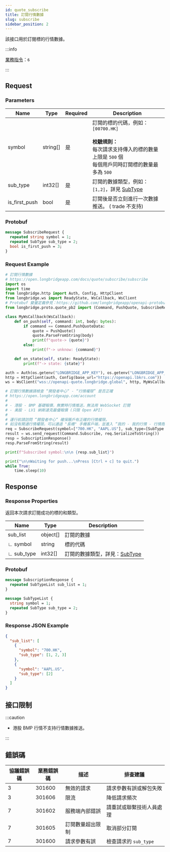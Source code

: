 ```yaml
---
id: quote_subscribe
title: 訂閱行情數據
slug: subscribe
sidebar_position: 2
---
```


該接口用於訂閱標的行情數據。

:::info

[業務指令](../../socket/protocol/request)：`6`

:::

## Request

### Parameters

| Name          | Type     | Required | Description                                                                                                                                              |
| ------------- | -------- | -------- | -------------------------------------------------------------------------------------------------------------------------------------------------------- |
| symbol        | string[] | 是       | 訂閱的標的代碼，例如：`[00700.HK]` <br /><br />**校驗規則：**<br />每次請求支持傳入的標的數量上限是 `500` 個 <br /> 每個用戶同時訂閱標的數量最多為 `500` |
| sub_type      | int32[]  | 是       | 訂閱的數據類型，例如：`[1,2]`，詳見 [SubType](../objects#subtype---訂閱數據的類型)                                                                       |
| is_first_push | bool     | 是       | 訂閱後是否立刻進行一次數據推送。 ( trade 不支持)                                                                                                         |

### Protobuf

```protobuf
message SubscribeRequest {
  repeated string symbol = 1;
  repeated SubType sub_type = 2;
  bool is_first_push = 3;
}
```

### Request Example

```python
# 訂閱行情數據
# https://open.longbridgeapp.com/docs/quote/subscribe/subscribe
import os
import time
from longbridge.http import Auth, Config, HttpClient
from longbridge.ws import ReadyState, WsCallback, WsClient
# Protobuf 變量定義參見：https://github.com/longbridgeapp/openapi-protobufs/blob/main/quote/api.proto
from longbridge.proto.quote_pb2 import (Command, PushQuote, SubscribeRequest, SubscriptionResponse, SubType)

class MyWsCallback(WsCallback):
    def on_push(self, command: int, body: bytes):
        if command == Command.PushQuoteData:
            quote = PushQuote()
            quote.ParseFromString(body)
            print(f"quote-> {quote}")
        else:
            print(f"-> unknow: {command}")

    def on_state(self, state: ReadyState):
        print(f"-> state: {state}")

auth = Auth(os.getenv("LONGBRIDGE_APP_KEY"), os.getenv("LONGBRIDGE_APP_SECRET"), access_token=os.getenv("LONGBRIDGE_ACCESS_TOKEN"))
http = HttpClient(auth, Config(base_url="https://openapi.lbkrs.com"))
ws = WsClient("wss://openapi-quote.longbridge.global", http, MyWsCallback())

# 訂閱行情數據請檢查 “開發者中心“ - “行情權限” 是否正確
# https://open.longbridgeapp.com/account
#
# - 港股 - BMP 基礎報價，無實時行情推送，無法用 WebSocket 訂閱
# - 美股 - LV1 納斯達克最優報價 (只限 Open API）
#
# 運行前請訪問 “開發者中心“ 確保賬戶有正確的行情權限。
# 如沒有開通行情權限，可以通過 "長橋" 手機客戶端，並進入 “我的 - 我的行情 - 行情商城“ 購買開通行情權限。
req = SubscribeRequest(symbol=["700.HK", "AAPL.US"], sub_type=[SubType.QUOTE], is_first_push=True)
result = ws.send_request(Command.Subscribe, req.SerializeToString())
resp = SubscriptionResponse()
resp.ParseFromString(result)

print(f"Subscribed symbol:\n\n {resp.sub_list}")

print("\n\nWaiting for push...\nPress [Ctrl + c] to quit.")
while True:
    time.sleep(10)
```

## Response

### Response Properties

返回本次請求訂閱成功的標的和類型。

| Name       | Type     | Description                                                          |
| ---------- | -------- | -------------------------------------------------------------------- |
| sub_list   | object[] | 訂閱的數據                                                           |
| ∟ symbol   | string   | 標的代碼                                                             |
| ∟ sub_type | int32[]  | 訂閱的數據類型，詳見：[SubType](../objects#subtype---訂閱數據的類型) |

### Protobuf

```protobuf
message SubscriptionResponse {
  repeated SubTypeList sub_list = 1;
}

message SubTypeList {
  string symbol = 1;
  repeated SubType sub_type = 2;
}
```

### Response JSON Example

```json
{
  "sub_list": [
    {
      "symbol": "700.HK",
      "sub_type": [1, 2, 3]
    },
    {
      "symbol": "AAPL.US",
      "sub_type": [2]
    }
  ]
}
```

## 接口限制

:::caution

- 港股 BMP 行情不支持行情數據推送。

:::

## 錯誤碼

| 協議錯誤碼 | 業務錯誤碼 | 描述             | 排查建議                 |
| ---------- | ---------- | ---------------- | ------------------------ |
| 3          | 301600     | 無效的請求       | 請求參數有誤或解包失敗   |
| 3          | 301606     | 限流             | 降低請求頻次             |
| 7          | 301602     | 服務端內部錯誤   | 請重試或聯繫技術人員處理 |
| 7          | 301605     | 訂閱數量超出限制 | 取消部分訂閱             |
| 7          | 301600     | 請求參數有誤     | 檢查請求的 `sub_type`    |

